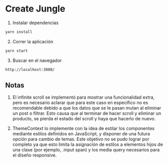 # Create Jungle

1. Instalar dependencias

```bash
yarn install
```

2. Correr la aplicación

```bash
yarn start
```

3. Buscar en el navegador

```bash
http://localhost:3000/
```

## Notas

1. El infinite scroll se implementó para mostrar una funcionalidad extra, pero es necesario aclarar que para este caso en específico no es recomendable debido a que los datos que se le pasan mutan al eliminar un post o filtrar. Esto causa que al terminar de hacer scroll y eliminar un producto, se pierda el estado del scroll y haya que hacerlo de nuevo.

2. ThemeContext lo implemente con la idea de estilar los componentes mediante estilos definidos en JavaScript, y disponer de una futura opción para cambio de temas. Este objetivo no se pudo lograr por completo ya que esto limita la asignación de estilos a elementos hijos de una clase (por ejemplo, .input span) y los media query necesarios para el diseño responsive.
